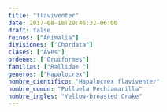 ```yaml
---
title: "flaviventer"
date: 2017-08-18T20:46:32-06:00
draft: false
reinos: ["Animalia"]
divisiones: ["Chordata"]
clases: ["Aves"]
ordenes: ["Gruiformes"]
familias: ["Rallidae "]
generos: ["Hapalocrex"]
nombre_cientifico: "Hapalocrex flaviventer"
nombre_comun: "Polluela Pechiamarilla"
nombre_ingles: "Yellow-breasted Crake"
---
```

